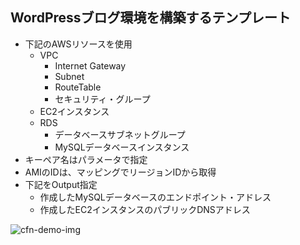 ## WordPressブログ環境を構築するテンプレート
- 下記のAWSリソースを使用
  - VPC
    - Internet Gateway
    - Subnet
    - RouteTable
    - セキュリティ・グループ
  - EC2インスタンス 
  - RDS 
    - データベースサブネットグループ
    - MySQLデータベースインスタンス
- キーペア名はパラメータで指定
- AMIのIDは、マッピングでリージョンIDから取得
- 下記をOutput指定
  - 作成したMySQLデータベースのエンドポイント・アドレス
  - 作成したEC2インスタンスのパブリックDNSアドレス

![cfn-demo-img](https://devops.nobelabo.net/img/github_mod2_wordpress.png)
